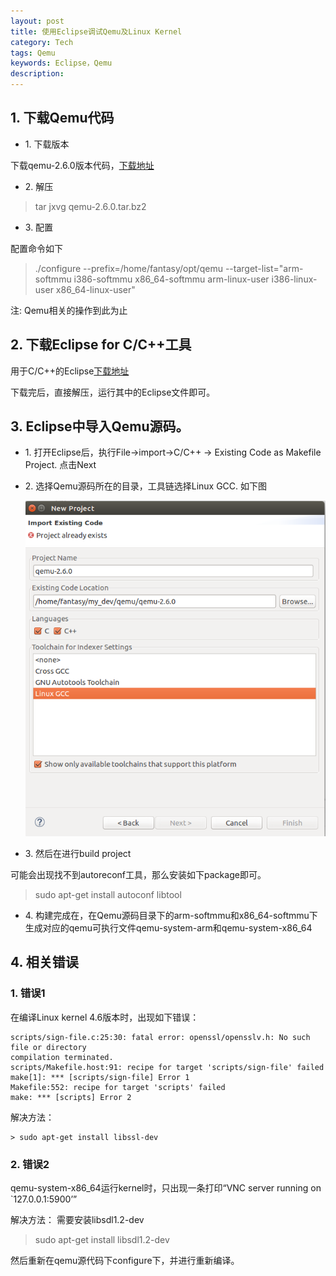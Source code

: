```yaml
---
layout: post
title: 使用Eclipse调试Qemu及Linux Kernel
category: Tech 
tags: Qemu
keywords: Eclipse，Qemu
description:
---
```


## 1\. 下载Qemu代码

- 1\. 下载版本

下载qemu-2.6.0版本代码，[下载地址](http://wiki.qemu-project.org/download/qemu-2.6.0.tar.bz2)


- 2\. 解压

> tar jxvg qemu-2.6.0.tar.bz2


- 3\. 配置

配置命令如下

> ./configure --prefix=/home/fantasy/opt/qemu --target-list="arm-softmmu i386-softmmu x86\_64-softmmu arm-linux-user i386-linux-user x86\_64-linux-user"

注: Qemu相关的操作到此为止


## 2\. 下载Eclipse for C/C++工具

用于C/C++的Eclipse[下载地址](http://ftp.yz.yamagata-u.ac.jp/pub/eclipse//technology/epp/downloads/release/luna/SR2/eclipse-cpp-luna-SR2-linux-gtk-x86_64.tar.gz)

下载完后，直接解压，运行其中的Eclipse文件即可。


## 3\. Eclipse中导入Qemu源码。

- 1\. 打开Eclipse后，执行File-\>import-\>C/C++ -\> Existing Code as Makefile Project. 点击Next


- 2\. 选择Qemu源码所在的目录，工具链选择Linux GCC. 如下图

  ![eclipse-import-qemu-src](/public/img/eclipse_import_cpp_project.png)

    
- 3\. 然后在进行build project

 可能会出现找不到autoreconf工具，那么安装如下package即可。

> sudo apt-get install autoconf libtool

- 4\. 构建完成在，在Qemu源码目录下的arm-softmmu和x86\_64-softmmu下生成对应的qemu可执行文件qemu-system-arm和qemu-system-x86\_64


## 4\. 相关错误

### 1\. 错误1

在编译Linux kernel 4.6版本时，出现如下错误：

```
scripts/sign-file.c:25:30: fatal error: openssl/opensslv.h: No such file or directory
compilation terminated.
scripts/Makefile.host:91: recipe for target 'scripts/sign-file' failed
make[1]: *** [scripts/sign-file] Error 1
Makefile:552: recipe for target 'scripts' failed
make: *** [scripts] Error 2
```

解决方法：

```
> sudo apt-get install libssl-dev
```

### 2\. 错误2

qemu-system-x86\_64运行kernel时，只出现一条打印“VNC server running on `127.0.0.1:5900’”

解决方法：
需要安装libsdl1.2-dev

> sudo apt-get install libsdl1.2-dev

然后重新在qemu源代码下configure下，并进行重新编译。
